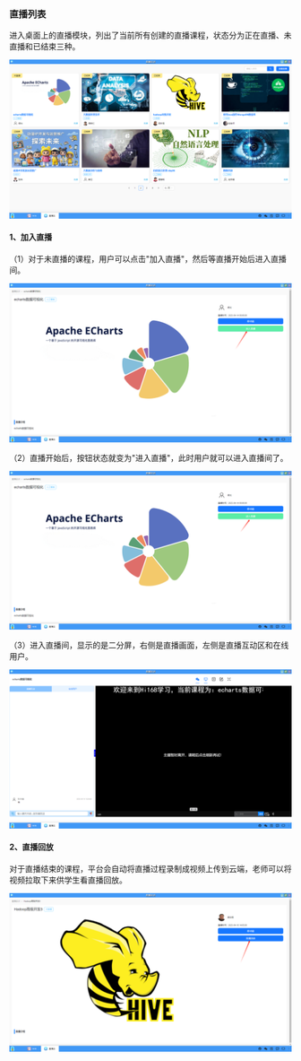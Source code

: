### 直播列表
进入桌面上的直播模块，列出了当前所有创建的直播课程，状态分为正在直播、未直播和已结束三种。

![alt text](./live01.png)

#### 1、加入直播
（1）对于未直播的课程，用户可以点击"加入直播"，然后等直播开始后进入直播间。

![alt text](./live02.png)

（2）直播开始后，按钮状态就变为"进入直播"，此时用户就可以进入直播间了。

![alt text](./live03.png)

（3）进入直播间，显示的是二分屏，右侧是直播画面，左侧是直播互动区和在线用户。

![alt text](./live04.png)

#### 2、直播回放
对于直播结束的课程，平台会自动将直播过程录制成视频上传到云端，老师可以将视频拉取下来供学生看直播回放。

![alt text](./live05.png)